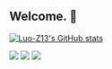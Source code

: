 ## Welcome. :wave:
[![Luo-Z13's GitHub stats](https://github-readme-stats.vercel.app/api?username=Luo-Z13&show_icons=true&theme=tokyonight)](https://github.com/Luo-Z13/Luo-Z13)
<p align="left">
    <img src="https://img.shields.io/badge/Major-RS-609926?style=flat&logo=ABB%20RobotStudio&logoColor=ffffff" />
    <img src="https://img.shields.io/badge/GitHub-Luo--Z13-blue?logo=github" />
    <img src="https://komarev.com/ghpvc/?username=Luo-Z13&abbreviated=true&color=yellow" />
</p>
